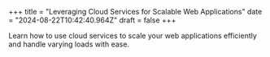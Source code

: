 +++
title = "Leveraging Cloud Services for Scalable Web Applications"
date = "2024-08-22T10:42:40.964Z"
draft = false
+++

  Learn how to use cloud services to scale your web applications efficiently and handle varying loads with ease.
        